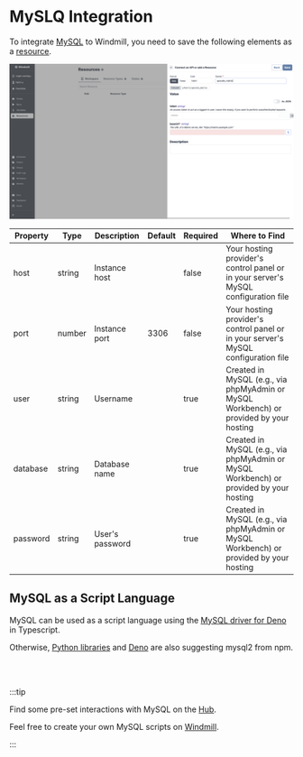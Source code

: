 # MySLQ Integration


To integrate [MySQL](https://www.mysql.com/) to Windmill, you need to save the following elements as a [resource](../core_concepts/3_resources_and_types/index.md).

![Add MySQL Resource](../assets/integrations/add-matrix.png)

| Property | Type    | Description          | Default | Required | Where to Find                                                                           |
|----------|---------|----------------------|---------|----------|-----------------------------------------------------------------------------------------|
| host     | string  | Instance host        |         | false    | Your hosting provider's control panel or in your server's MySQL configuration file      |
| port     | number  | Instance port        | 3306    | false    | Your hosting provider's control panel or in your server's MySQL configuration file      |
| user     | string  | Username             |         | true     | Created in MySQL (e.g., via phpMyAdmin or MySQL Workbench) or provided by your hosting |
| database | string  | Database name        |         | true     | Created in MySQL (e.g., via phpMyAdmin or MySQL Workbench) or provided by your hosting |
| password | string  | User's password      |         | true     | Created in MySQL (e.g., via phpMyAdmin or MySQL Workbench) or provided by your hosting |

## MySQL as a Script Language

MySQL can be used as a script language using the [MySQL driver for Deno](https://deno.land/x/mysql@v2.11.0) in Typescript.

Otherwise, [Python libraries](https://github.com/PyMySQL/PyMySQL) and [Deno](https://deno.com/manual@v1.28.3/node/how_to_with_npm/mysql2) are also suggesting mysql2 from npm.


<br/><br/>

:::tip

Find some pre-set interactions with MySQL on the [Hub](https://hub.windmill.dev/integrations/mysql).

Feel free to create your own MySQL scripts on [Windmill](../getting_started/00_how_to_use_windmill/index.md).

:::